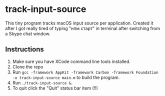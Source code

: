 # track-input-source

This tiny program tracks macOS input source per application. Created it after I got really tired of typing "нпм старт" in terminal after switching from a Skype chat window.

## Instructions

1. Make sure you have XCode command line tools installed.
2. Clone the repo
3. Run `gcc -framework AppKit -framework Carbon -framework Foundation -o track-input-source main.m` to build the program.
4. Run `./track-input-source &`. 
5. To quit click the "Quit" status bar item (!!)
